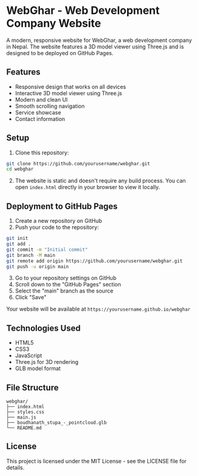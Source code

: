 # WebGhar - Web Development Company Website

A modern, responsive website for WebGhar, a web development company in Nepal. The website features a 3D model viewer using Three.js and is designed to be deployed on GitHub Pages.

## Features

- Responsive design that works on all devices
- Interactive 3D model viewer using Three.js
- Modern and clean UI
- Smooth scrolling navigation
- Service showcase
- Contact information

## Setup

1. Clone this repository:
```bash
git clone https://github.com/yourusername/webghar.git
cd webghar
```

2. The website is static and doesn't require any build process. You can open `index.html` directly in your browser to view it locally.

## Deployment to GitHub Pages

1. Create a new repository on GitHub
2. Push your code to the repository:
```bash
git init
git add .
git commit -m "Initial commit"
git branch -M main
git remote add origin https://github.com/yourusername/webghar.git
git push -u origin main
```

3. Go to your repository settings on GitHub
4. Scroll down to the "GitHub Pages" section
5. Select the "main" branch as the source
6. Click "Save"

Your website will be available at `https://yourusername.github.io/webghar`

## Technologies Used

- HTML5
- CSS3
- JavaScript
- Three.js for 3D rendering
- GLB model format

## File Structure

```
webghar/
├── index.html
├── styles.css
├── main.js
├── boudhanath_stupa_-_pointcloud.glb
└── README.md
```

## License

This project is licensed under the MIT License - see the LICENSE file for details. 
